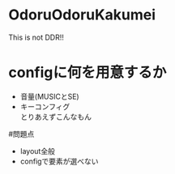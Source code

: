 # OdoruOdoruKakumei
This is not DDR!!

# configに何を用意するか
* 音量(MUSICとSE) 
* キーコンフィグ  
とりあえずこんなもん 

#問題点
* layout全般
* configで要素が選べない

